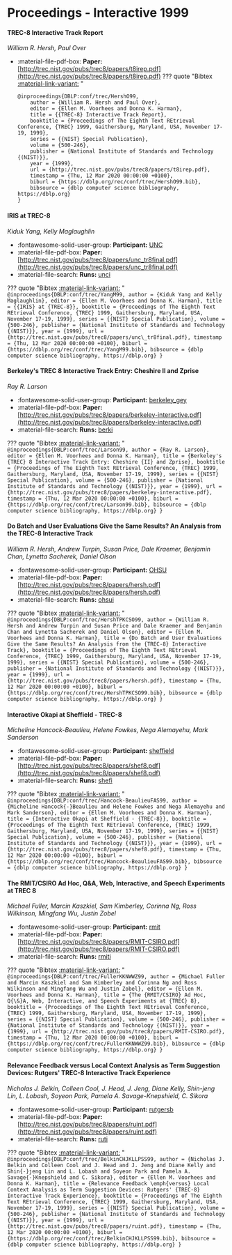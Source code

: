 # Proceedings - Interactive 1999 

#### TREC-8 Interactive Track Report

_William R. Hersh, Paul Over_

- :material-file-pdf-box: **Paper:** [http://trec.nist.gov/pubs/trec8/papers/t8irep.pdf](http://trec.nist.gov/pubs/trec8/papers/t8irep.pdf)
??? quote "Bibtex [:material-link-variant:](https://dblp.org/rec/conf/trec/HershO99.bib) "
	```
	@inproceedings{DBLP:conf/trec/HershO99,
		author = {William R. Hersh and Paul Over},
		editor = {Ellen M. Voorhees and Donna K. Harman},
		title = {{TREC-8} Interactive Track Report},
		booktitle = {Proceedings of The Eighth Text REtrieval Conference, {TREC} 1999, Gaithersburg, Maryland, USA, November 17-19, 1999},
		series = {{NIST} Special Publication},
		volume = {500-246},
		publisher = {National Institute of Standards and Technology {(NIST)}},
		year = {1999},
		url = {http://trec.nist.gov/pubs/trec8/papers/t8irep.pdf},
		timestamp = {Thu, 12 Mar 2020 00:00:00 +0100},
		biburl = {https://dblp.org/rec/conf/trec/HershO99.bib},
		bibsource = {dblp computer science bibliography, https://dblp.org}
	}
	```

#### IRIS at TREC-8

_Kiduk Yang, Kelly Maglaughlin_

- :fontawesome-solid-user-group: **Participant:** [UNC](./participants.md#unc)
- :material-file-pdf-box: **Paper:** [http://trec.nist.gov/pubs/trec8/papers/unc_tr8final.pdf](http://trec.nist.gov/pubs/trec8/papers/unc_tr8final.pdf)
- :material-file-search: **Runs:** [unci](./runs.md#unci)

??? quote "Bibtex [:material-link-variant:](https://dblp.org/rec/conf/trec/YangM99.bib) "
	```
	@inproceedings{DBLP:conf/trec/YangM99,
		author = {Kiduk Yang and Kelly Maglaughlin},
		editor = {Ellen M. Voorhees and Donna K. Harman},
		title = {{IRIS} at {TREC-8}},
		booktitle = {Proceedings of The Eighth Text REtrieval Conference, {TREC} 1999, Gaithersburg, Maryland, USA, November 17-19, 1999},
		series = {{NIST} Special Publication},
		volume = {500-246},
		publisher = {National Institute of Standards and Technology {(NIST)}},
		year = {1999},
		url = {http://trec.nist.gov/pubs/trec8/papers/unc\_tr8final.pdf},
		timestamp = {Thu, 12 Mar 2020 00:00:00 +0100},
		biburl = {https://dblp.org/rec/conf/trec/YangM99.bib},
		bibsource = {dblp computer science bibliography, https://dblp.org}
	}
	```

#### Berkeley's TREC 8 Interactive Track Entry: Cheshire II and Zprise

_Ray R. Larson_

- :fontawesome-solid-user-group: **Participant:** [berkeley_gey](./participants.md#berkeley_gey)
- :material-file-pdf-box: **Paper:** [http://trec.nist.gov/pubs/trec8/papers/berkeley-interactive.pdf](http://trec.nist.gov/pubs/trec8/papers/berkeley-interactive.pdf)
- :material-file-search: **Runs:** [berki](./runs.md#berki)

??? quote "Bibtex [:material-link-variant:](https://dblp.org/rec/conf/trec/Larson99.bib) "
	```
	@inproceedings{DBLP:conf/trec/Larson99,
		author = {Ray R. Larson},
		editor = {Ellen M. Voorhees and Donna K. Harman},
		title = {Berkeley's {TREC} 8 Interactive Track Entry: Cheshire {II} and Zprise},
		booktitle = {Proceedings of The Eighth Text REtrieval Conference, {TREC} 1999, Gaithersburg, Maryland, USA, November 17-19, 1999},
		series = {{NIST} Special Publication},
		volume = {500-246},
		publisher = {National Institute of Standards and Technology {(NIST)}},
		year = {1999},
		url = {http://trec.nist.gov/pubs/trec8/papers/berkeley-interactive.pdf},
		timestamp = {Thu, 12 Mar 2020 00:00:00 +0100},
		biburl = {https://dblp.org/rec/conf/trec/Larson99.bib},
		bibsource = {dblp computer science bibliography, https://dblp.org}
	}
	```

#### Do Batch and User Evaluations Give the Same Results? An Analysis from  the TREC-8 Interactive Track

_William R. Hersh, Andrew Turpin, Susan Price, Dale Kraemer, Benjamin Chan, Lynetta Sacherek, Daniel Olson_

- :fontawesome-solid-user-group: **Participant:** [OHSU](./participants.md#ohsu)
- :material-file-pdf-box: **Paper:** [http://trec.nist.gov/pubs/trec8/papers/hersh.pdf](http://trec.nist.gov/pubs/trec8/papers/hersh.pdf)
- :material-file-search: **Runs:** [ohsui](./runs.md#ohsui)

??? quote "Bibtex [:material-link-variant:](https://dblp.org/rec/conf/trec/HershTPKCSO99.bib) "
	```
	@inproceedings{DBLP:conf/trec/HershTPKCSO99,
		author = {William R. Hersh and Andrew Turpin and Susan Price and Dale Kraemer and Benjamin Chan and Lynetta Sacherek and Daniel Olson},
		editor = {Ellen M. Voorhees and Donna K. Harman},
		title = {Do Batch and User Evaluations Give the Same Results? An Analysis from the {TREC-8} Interactive Track},
		booktitle = {Proceedings of The Eighth Text REtrieval Conference, {TREC} 1999, Gaithersburg, Maryland, USA, November 17-19, 1999},
		series = {{NIST} Special Publication},
		volume = {500-246},
		publisher = {National Institute of Standards and Technology {(NIST)}},
		year = {1999},
		url = {http://trec.nist.gov/pubs/trec8/papers/hersh.pdf},
		timestamp = {Thu, 12 Mar 2020 00:00:00 +0100},
		biburl = {https://dblp.org/rec/conf/trec/HershTPKCSO99.bib},
		bibsource = {dblp computer science bibliography, https://dblp.org}
	}
	```

#### Interactive Okapi at Sheffield - TREC-8

_Micheline Hancock-Beaulieu, Helene Fowkes, Nega Alemayehu, Mark Sanderson_

- :fontawesome-solid-user-group: **Participant:** [sheffield](./participants.md#sheffield)
- :material-file-pdf-box: **Paper:** [http://trec.nist.gov/pubs/trec8/papers/shef8.pdf](http://trec.nist.gov/pubs/trec8/papers/shef8.pdf)
- :material-file-search: **Runs:** [shefi](./runs.md#shefi)

??? quote "Bibtex [:material-link-variant:](https://dblp.org/rec/conf/trec/Hancock-BeaulieuFAS99.bib) "
	```
	@inproceedings{DBLP:conf/trec/Hancock-BeaulieuFAS99,
		author = {Micheline Hancock{-}Beaulieu and Helene Fowkes and Nega Alemayehu and Mark Sanderson},
		editor = {Ellen M. Voorhees and Donna K. Harman},
		title = {Interactive Okapi at Sheffield - {TREC-8}},
		booktitle = {Proceedings of The Eighth Text REtrieval Conference, {TREC} 1999, Gaithersburg, Maryland, USA, November 17-19, 1999},
		series = {{NIST} Special Publication},
		volume = {500-246},
		publisher = {National Institute of Standards and Technology {(NIST)}},
		year = {1999},
		url = {http://trec.nist.gov/pubs/trec8/papers/shef8.pdf},
		timestamp = {Thu, 12 Mar 2020 00:00:00 +0100},
		biburl = {https://dblp.org/rec/conf/trec/Hancock-BeaulieuFAS99.bib},
		bibsource = {dblp computer science bibliography, https://dblp.org}
	}
	```

#### The RMIT/CSIRO Ad Hoc, Q&A, Web, Interactive, and Speech Experiments  at TREC 8

_Michael Fuller, Marcin Kaszkiel, Sam Kimberley, Corinna Ng, Ross Wilkinson, Mingfang Wu, Justin Zobel_

- :fontawesome-solid-user-group: **Participant:** [rmit](./participants.md#rmit)
- :material-file-pdf-box: **Paper:** [http://trec.nist.gov/pubs/trec8/papers/RMIT-CSIRO.pdf](http://trec.nist.gov/pubs/trec8/papers/RMIT-CSIRO.pdf)
- :material-file-search: **Runs:** [rmiti](./runs.md#rmiti)

??? quote "Bibtex [:material-link-variant:](https://dblp.org/rec/conf/trec/FullerKKNWWZ99.bib) "
	```
	@inproceedings{DBLP:conf/trec/FullerKKNWWZ99,
		author = {Michael Fuller and Marcin Kaszkiel and Sam Kimberley and Corinna Ng and Ross Wilkinson and Mingfang Wu and Justin Zobel},
		editor = {Ellen M. Voorhees and Donna K. Harman},
		title = {The {RMIT/CSIRO} Ad Hoc, Q{\&}A, Web, Interactive, and Speech Experiments at {TREC} 8},
		booktitle = {Proceedings of The Eighth Text REtrieval Conference, {TREC} 1999, Gaithersburg, Maryland, USA, November 17-19, 1999},
		series = {{NIST} Special Publication},
		volume = {500-246},
		publisher = {National Institute of Standards and Technology {(NIST)}},
		year = {1999},
		url = {http://trec.nist.gov/pubs/trec8/papers/RMIT-CSIRO.pdf},
		timestamp = {Thu, 12 Mar 2020 00:00:00 +0100},
		biburl = {https://dblp.org/rec/conf/trec/FullerKKNWWZ99.bib},
		bibsource = {dblp computer science bibliography, https://dblp.org}
	}
	```

#### Relevance Feedback versus Local Context Analysis as Term Suggestion  Devices: Rutgers' TREC-8 Interactive Track Experience

_Nicholas J. Belkin, Colleen Cool, J. Head, J. Jeng, Diane Kelly, Shin-jeng Lin, L. Lobash, Soyeon Park, Pamela A. Savage-Knepshield, C. Sikora_

- :fontawesome-solid-user-group: **Participant:** [rutgersb](./participants.md#rutgersb)
- :material-file-pdf-box: **Paper:** [http://trec.nist.gov/pubs/trec8/papers/ruint.pdf](http://trec.nist.gov/pubs/trec8/papers/ruint.pdf)
- :material-file-search: **Runs:** [ruti](./runs.md#ruti)

??? quote "Bibtex [:material-link-variant:](https://dblp.org/rec/conf/trec/BelkinCHJKLLPSS99.bib) "
	```
	@inproceedings{DBLP:conf/trec/BelkinCHJKLLPSS99,
		author = {Nicholas J. Belkin and Colleen Cool and J. Head and J. Jeng and Diane Kelly and Shin{-}jeng Lin and L. Lobash and Soyeon Park and Pamela A. Savage{-}Knepshield and C. Sikora},
		editor = {Ellen M. Voorhees and Donna K. Harman},
		title = {Relevance Feedback \emph{versus} Local Context Analysis as Term Suggestion Devices: Rutgers' {TREC-8} Interactive Track Experience},
		booktitle = {Proceedings of The Eighth Text REtrieval Conference, {TREC} 1999, Gaithersburg, Maryland, USA, November 17-19, 1999},
		series = {{NIST} Special Publication},
		volume = {500-246},
		publisher = {National Institute of Standards and Technology {(NIST)}},
		year = {1999},
		url = {http://trec.nist.gov/pubs/trec8/papers/ruint.pdf},
		timestamp = {Thu, 12 Mar 2020 00:00:00 +0100},
		biburl = {https://dblp.org/rec/conf/trec/BelkinCHJKLLPSS99.bib},
		bibsource = {dblp computer science bibliography, https://dblp.org}
	}
	```

